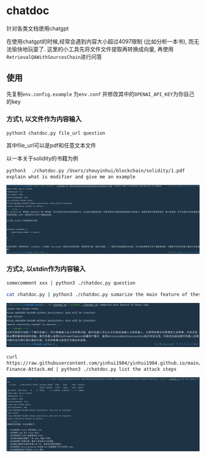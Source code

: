 # chatdoc

针对各类文档使用chatgpt

在使用chatgpt的时候,经常会遇到内容大小超过4097限制 (比如分析一本书), 而无法愉快地玩耍了. 这里的小工具先将文件文件提取再转换成向量, 再使用 `RetrievalQAWithSourcesChain`进行问答

## 使用

先复制`env.config.example` 为`env.conf` 并修改其中的`OPENAI_API_KEY`为你自己的key

### 方式1, 以文件作为内容输入

`python3 chatdoc.py file_url question`

其中file_url可以是pdf和任意文本文件

以一本关于solidity的书籍为例

```shell
python3  ./chatdoc.py /Users/zhouyinhui/blockchain/solidity/1.pdf  explain what is modifier and give me an example
```

![](https://github.com/yinhui1984/imagehosting/blob/main/images/1681448484817104000.png?raw=true)

### 方式2, 以stdin作为内容输入

`somecomment xxx | python3 ./chatdoc.py question  `

```sh
cat chatdoc.py | python3 ./chatdoc.py sumarize the main feature of these code
```

![image](https://github.com/yinhui1984/imagehosting/blob/main/images/1681448840693616000.png?raw=true)



```shell
curl https://raw.githubusercontent.com/yinhui1984/yinhui1984.github.io/main/content/posts/Euler-Finance-Attack.md | python3 ./chatdoc.py list the attack steps
```

![image](https://github.com/yinhui1984/imagehosting/blob/main/images/1681449923750591000.png?raw=true)

